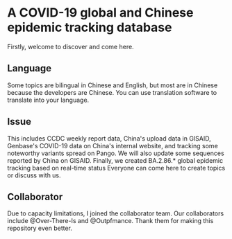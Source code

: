 #  A COVID-19 global and Chinese epidemic tracking database
Firstly, welcome to discover and come here.
## Language
Some topics are bilingual in Chinese and English, but most are in Chinese because the developers are Chinese. You can use translation software to translate into your language.
## Issue
This includes CCDC weekly report data, China's upload data in GISAID, Genbase's COVID-19 data on China's internal website, and tracking some noteworthy variants spread on Pango. We will also update some sequences reported by China on GISAID. Finally, we created BA.2.86.* global epidemic tracking based on real-time status
Everyone can come here to create topics or discuss with us.
## Collaborator
Due to capacity limitations, I joined the collaborator team.
Our collaborators include @Over-There-Is and @Outpfmance. Thank them for making this repository even better.
